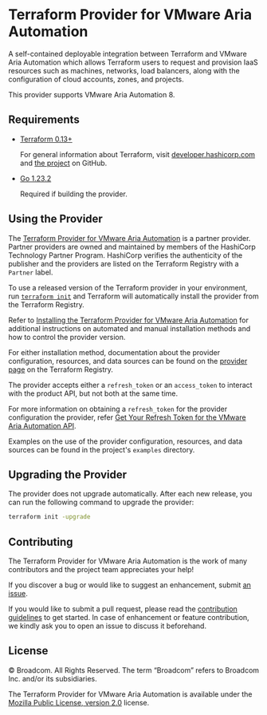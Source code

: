 <!--
© Broadcom. All Rights Reserved.
The term “Broadcom” refers to Broadcom Inc. and/or its subsidiaries.
SPDX-License-Identifier: BSD-2
-->

<!-- markdownlint-disable first-line-h1 no-inline-html -->

# Terraform Provider for VMware Aria Automation

A self-contained deployable integration between Terraform and VMware Aria Automation which allows Terraform users to request and provision IaaS resources such as machines, networks, load balancers, along with the configuration of cloud accounts, zones, and projects.

This provider supports VMware Aria Automation 8.

## Requirements

- [Terraform 0.13+][terraform-install]

  For general information about Terraform, visit [developer.hashicorp.com][terraform-install] and [the project][terraform-github] on GitHub.

- [Go 1.23.2][golang-install]

  Required if building the provider.

## Using the Provider

The [Terraform Provider for VMware Aria Automation](https://registry.terraform.io/providers/vmware/vra/latest) is a partner provider. Partner providers are owned and maintained by members of the HashiCorp Technology Partner Program. HashiCorp verifies the authenticity of the publisher and the providers are listed on the Terraform Registry with a `Partner` label.

To use a released version of the Terraform provider in your environment, run [`terraform init`](https://www.terraform.io/docs/commands/init.html) and Terraform will automatically install the provider from the Terraform Registry.

Refer to [Installing the Terraform Provider for VMware Aria Automation](docs/install.md) for additional instructions on automated and manual installation methods and how to control the provider version.

For either installation method, documentation about the provider configuration, resources, and data sources can be found on the [provider page](https://registry.terraform.io/providers/vmware/vra/latest/docs) on the Terraform Registry.

The provider accepts either a `refresh_token` or an `access_token` to interact with the product API, but not both at the same time.

For more information on obtaining a `refresh_token` for the provider configuration the provider, refer [Get Your Refresh Token for the VMware Aria Automation API](docs/refresh_token.md).

Examples on the use of the provider configuration, resources, and data sources can be found in the project's `examples` directory.

## Upgrading the Provider

The provider does not upgrade automatically. After each new release, you can run the following command to upgrade the provider:

```bash
terraform init -upgrade
```

## Contributing

The Terraform Provider for VMware Aria Automation is the work of many contributors and the project team appreciates your help!

If you discover a bug or would like to suggest an enhancement, submit [an issue][provider-issues].

If you would like to submit a pull request, please read the [contribution guidelines][provider-contributing] to get started. In case of enhancement or feature contribution, we kindly ask you to open an issue to discuss it beforehand.

## License

© Broadcom. All Rights Reserved.
The term “Broadcom” refers to Broadcom Inc. and/or its subsidiaries.

The Terraform Provider for VMware Aria Automation is available under the [Mozilla Public License, version 2.0][provider-license] license.

[golang-install]: https://golang.org/doc/install
[provider-contributing]: CONTRIBUTING.md
[provider-issues]: https://github.com/vmware/terraform-provider-vra/issues/new/choose
[provider-license]: LICENSE
[terraform-install]: https://developer.hashicorp.com/terraform/install
[terraform-github]: https://github.com/hashicorp/terraform

